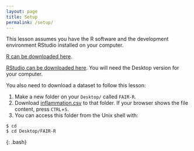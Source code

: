 ```yaml
---
layout: page
title: Setup
permalink: /setup/
---
```


This lesson assumes you have the R software and the development environment RStudio installed on your computer.

[R can be downloaded here](https://cran.r-project.org/mirrors.html).

[RStudio can be downloaded here](https://www.rstudio.com/products/rstudio/download/).
You will need the Desktop version for your computer.

You also need to download a dataset to follow this lesson:

1. Make a new folder on your `Desktop/` called `FAIR-R`.
1. Download [inflammation.csv](https://raw.githubusercontent.com/TIBHannover/FAIR-R/gh-pages/_episodes_rmd/inflammation.csv) to that folder. If your browser shows the file content, press `CTRL`+`S`.
4. You can access this folder from the Unix shell with:

~~~
$ cd
$ cd Desktop/FAIR-R
~~~
{: .bash}

